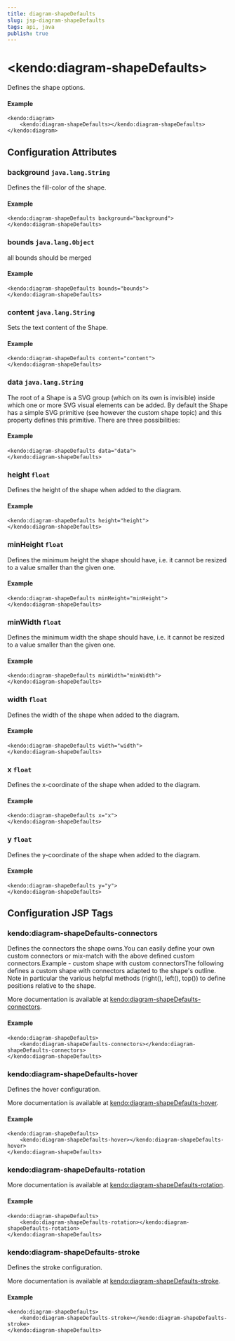 ```yaml
---
title: diagram-shapeDefaults
slug: jsp-diagram-shapeDefaults
tags: api, java
publish: true
---
```


# \<kendo:diagram-shapeDefaults\>

Defines the shape options.

#### Example
    <kendo:diagram>
        <kendo:diagram-shapeDefaults></kendo:diagram-shapeDefaults>
    </kendo:diagram>

## Configuration Attributes

### background `java.lang.String`

Defines the fill-color of the shape.

#### Example
    <kendo:diagram-shapeDefaults background="background">
    </kendo:diagram-shapeDefaults>

### bounds `java.lang.Object`

all bounds should be merged

#### Example
    <kendo:diagram-shapeDefaults bounds="bounds">
    </kendo:diagram-shapeDefaults>

### content `java.lang.String`

Sets the text content of the Shape.

#### Example
    <kendo:diagram-shapeDefaults content="content">
    </kendo:diagram-shapeDefaults>

### data `java.lang.String`

The root of a Shape is a SVG group (which on its own is invisible) inside which one or more SVG visual elements can be added. By default the Shape has a simple SVG primitive (see however the custom shape topic) and this property defines this primitive. There are three possibilities:

#### Example
    <kendo:diagram-shapeDefaults data="data">
    </kendo:diagram-shapeDefaults>

### height `float`

Defines the height of the shape when added to the diagram.

#### Example
    <kendo:diagram-shapeDefaults height="height">
    </kendo:diagram-shapeDefaults>

### minHeight `float`

Defines the minimum height the shape should have, i.e. it cannot be resized to a value smaller than the given one.

#### Example
    <kendo:diagram-shapeDefaults minHeight="minHeight">
    </kendo:diagram-shapeDefaults>

### minWidth `float`

Defines the minimum width the shape should have, i.e. it cannot be resized to a value smaller than the given one.

#### Example
    <kendo:diagram-shapeDefaults minWidth="minWidth">
    </kendo:diagram-shapeDefaults>

### width `float`

Defines the width of the shape when added to the diagram.

#### Example
    <kendo:diagram-shapeDefaults width="width">
    </kendo:diagram-shapeDefaults>

### x `float`

Defines the x-coordinate of the shape when added to the diagram.

#### Example
    <kendo:diagram-shapeDefaults x="x">
    </kendo:diagram-shapeDefaults>

### y `float`

Defines the y-coordinate of the shape when added to the diagram.

#### Example
    <kendo:diagram-shapeDefaults y="y">
    </kendo:diagram-shapeDefaults>


##  Configuration JSP Tags

### kendo:diagram-shapeDefaults-connectors

Defines the connectors the shape owns.You can easily define your own custom connectors or mix-match with the above defined custom connectors.Example - custom shape with custom connectorsThe following defines a custom shape with connectors adapted to the shape's outline. Note in particular the various helpful methods (right(), left(), top()) to define positions relative to the shape.

More documentation is available at [kendo:diagram-shapeDefaults-connectors](/kendo-ui/api/wrappers/jsp/diagram/shapedefaults-connectors).

#### Example

    <kendo:diagram-shapeDefaults>
        <kendo:diagram-shapeDefaults-connectors></kendo:diagram-shapeDefaults-connectors>
    </kendo:diagram-shapeDefaults>

### kendo:diagram-shapeDefaults-hover

Defines the hover configuration.

More documentation is available at [kendo:diagram-shapeDefaults-hover](/kendo-ui/api/wrappers/jsp/diagram/shapedefaults-hover).

#### Example

    <kendo:diagram-shapeDefaults>
        <kendo:diagram-shapeDefaults-hover></kendo:diagram-shapeDefaults-hover>
    </kendo:diagram-shapeDefaults>

### kendo:diagram-shapeDefaults-rotation



More documentation is available at [kendo:diagram-shapeDefaults-rotation](/kendo-ui/api/wrappers/jsp/diagram/shapedefaults-rotation).

#### Example

    <kendo:diagram-shapeDefaults>
        <kendo:diagram-shapeDefaults-rotation></kendo:diagram-shapeDefaults-rotation>
    </kendo:diagram-shapeDefaults>

### kendo:diagram-shapeDefaults-stroke

Defines the stroke configuration.

More documentation is available at [kendo:diagram-shapeDefaults-stroke](/kendo-ui/api/wrappers/jsp/diagram/shapedefaults-stroke).

#### Example

    <kendo:diagram-shapeDefaults>
        <kendo:diagram-shapeDefaults-stroke></kendo:diagram-shapeDefaults-stroke>
    </kendo:diagram-shapeDefaults>

